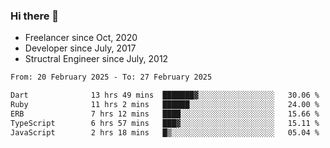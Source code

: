 ### Hi there 👋

- Freelancer since Oct, 2020
- Developer since July, 2017
- Structral Engineer since July, 2012

<!--START_SECTION:waka-->

```txt
From: 20 February 2025 - To: 27 February 2025

Dart              13 hrs 49 mins  ███████▓░░░░░░░░░░░░░░░░░   30.06 %
Ruby              11 hrs 2 mins   ██████░░░░░░░░░░░░░░░░░░░   24.00 %
ERB               7 hrs 12 mins   ████░░░░░░░░░░░░░░░░░░░░░   15.66 %
TypeScript        6 hrs 57 mins   ███▓░░░░░░░░░░░░░░░░░░░░░   15.11 %
JavaScript        2 hrs 18 mins   █▒░░░░░░░░░░░░░░░░░░░░░░░   05.04 %
```

<!--END_SECTION:waka-->

